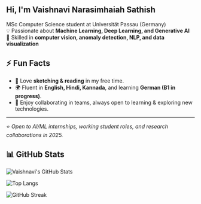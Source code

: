 ## Hi, I'm Vaishnavi Narasimhaiah Sathish
MSc Computer Science student at Universität Passau (Germany)  
💡 Passionate about **Machine Learning, Deep Learning, and Generative AI**  
🚀 Skilled in **computer vision, anomaly detection, NLP, and data visualization**  


## ⚡ Fun Facts  

- 🎨 Love **sketching & reading** in my free time.  
- 🌍 Fluent in **English, Hindi, Kannada**, and learning **German (B1 in progress)**.  
- 🤝 Enjoy collaborating in teams, always open to learning & exploring new technologies.  

---
⭐️ *Open to AI/ML internships, working student roles, and research collaborations in 2025.*  

## 📊 GitHub Stats  

![Vaishnavi's GitHub Stats](https://github-readme-stats.vercel.app/api?username=VaishnaviNarasimhaiahSathish&show_icons=true&theme=tokyonight)  

![Top Langs](https://github-readme-stats.vercel.app/api/top-langs/?username=VaishnaviNarasimhaiahSathish&layout=compact&theme=tokyonight)  

![GitHub Streak](https://streak-stats.demolab.com?user=VaishnaviNarasimhaiahSathish&theme=tokyonight&hide_border=true)  
